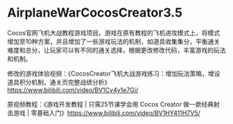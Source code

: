 # AirplaneWarCocosCreator3.5
Cocos官网飞机大战教程游戏项目。游戏在原有教程的飞机进攻模式上，将模式增加至10种方案，并且增加了一些游戏玩法的机制，如道具收集集分，平衡通关难度和总分，让玩家可以有不同的通关选择，根据更改修改代码，丰富游戏的玩法和机制。

修改的游戏体验视频：《CocosCreator飞机大战游戏练习：增加玩法策略，增设道具积分机制，通关页完整战绩分析》https://www.bilibili.com/video/BV1Cv4y1e7Gj/

原视频教程：《游戏开发教程 | 只需25节课学会用 Cocos Creator 做一款经典射击游戏 | 零基础入门》https://www.bilibili.com/video/BV1HY411H7V5/
